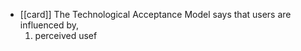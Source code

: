 - [[card]] The Technological Acceptance Model says that users are influenced by,
  1. perceived usef